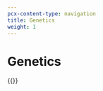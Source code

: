 ```yaml
---
pcx-content-type: navigation
title: Genetics
weight: 1
---
```


# Genetics

{{<directory-listing>}}
